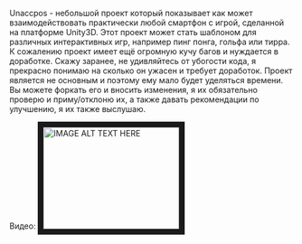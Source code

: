 Unaccpos - небольшой проект который показывает как может взаимодействовать практически любой смартфон с игрой, сделанной на платформе Unity3D.
Этот проект может стать шаблоном для различных интерактивных игр, например пинг понга, гольфа или тирра.
К сожалению проект имеет ещё огромную кучу багов и нуждается в доработке. 
Скажу заранее, не удивляйтесь от убогости кода, я прекрасно понимаю на сколько он ужасен и требует доработок. 
Проект является не основным и поэтому ему мало будет уделяться времени. 
Вы можете форкать его и вносить изменения, я их обязательно проверю и приму/отклоню их, 
а также давать рекомендации по улучшению, я их также выслушаю. 

Видео:
<a href="http://www.youtube.com/watch?feature=player_embedded&v=3PlujJEbKrM
" target="_blank"><img src="http://img.youtube.com/vi/3PlujJEbKrM/0.jpg" 
alt="IMAGE ALT TEXT HERE" width="240" height="180" border="10" /></a>
